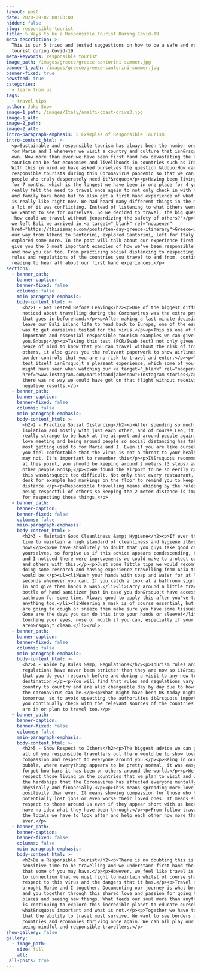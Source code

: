 ```yaml
---
layout: post
date: 2020-09-07 00:00:00
hidden: false
slug: responsible-tourist
title: 5 Ways to be a Responsible Tourist During Covid-19
meta-description: >-
  This is our 5 tried and tested suggestions on how to be a safe and responsible
  tourist during Covid-19
meta-keywords: responsible tourist
image_path: /images/greece/greece-santorini-summer.jpg
banner-1_path: /images/greece/greece-santorini-summer.jpg
banner-fixed: true
newsfeed: true
categories:
  - learn from us
tags:
  - travel tips
author: Jake Snow
image-1_path: /images/Italy/amalfi-coast-drive3.jpg
image-1_alt:
image-2_path:
image-2_alt:
intro-paragraph-emphasis: 5 Examples of Responsible Tourism
intro-content_html: >-
  <p>Sustainable and responsible tourism has always been the number one priority
  for Marie and I whenever we visit a country and culture that isn&rsquo;t our
  own. Now more than ever we have seen first hand how devastating the lack of
  tourism can be for economies and livelihoods in countries such as Indonesia.
  With this in mind we have asked ourselves the question &ldquo;How can we be
  responsible tourists during this Coronavirus pandemic so that we can support
  people who truly desperately need it?&rdquo;</p><p>Having been living in Bali
  for 7 months, which is the longest we have been in one place for 4 years. We
  really felt the need to travel once again to not only check in with friends
  and family back home but to also get a first hand experience of what tourism
  is really like right now. We had heard many different things in the media and
  a lot of it was conflicting. Instead of listening to what others were saying,
  we wanted to see for ourselves. So we decided to travel, the big question was
  'how could we travel without jeopardizing the safety of others?'</p><p>Since
  we left Bali we arrived in <a target="_blank" rel="noopener"
  href="https://thisismaja.com/posts/ten-day-greece-itinerary">Greece</a>, made
  our way from Athens to Santorini, explored Santorini, left for Italy and then
  explored some more. In the post will talk about our experience first hand and
  give you the 5 most important examples of how we've been responsible tourists
  and how you can too. From practicing social distancing to respecting the laws,
  rules and regulations of the countries you travel to and from, continue
  reading to hear all about our first hand experiences.</p>
sections:
  - banner_path:
    banner-caption:
    banner-fixed: false
    columns: false
    main-paragraph-emphasis:
    body-content_html: >-
      <h2>1 - Get Tested Before Leaving</h2><p>One of the biggest differences we
      noticed about travelling during the Coronavirus was the extra preparation
      that goes in beforehand.</p><p>After making a last minute decision to
      leave our Bali island life to head back to Europe, one of the essentials
      was to get ourselves tested for the virus.</p><p>This is one of the most
      important and essential responsible tourism examples we can give
      you.&nbsp;</p><p>Taking this test (PCR/Swab test) not only gives you the
      peace of mind to know that you can travel without the risk of infecting
      others, it also gives you the relevant paperwork to show airlines and
      border controls that you are no risk to travel and enter.</p><p>Taking the
      test itself isn&rsquo;t a pleasant experience, which some of you guys
      might have seen when watching our <a target="_blank" rel="noopener"
      href="www.instagram.com/mariefeandjakesnow">Instagram stories</a>, but
      there was no way we could have got on that flight without receiving those
      negative results.</p>
  - banner_path:
    banner-caption:
    banner-fixed: false
    columns: false
    main-paragraph-emphasis:
    body-content_html: >-
      <h2>2 - Practice Social Distancing</h2><p>After spending so much time in
      isolation and mostly with just each other, and of course Leo, it was
      really strange to be back at the airport and around people again.</p><p>We
      love meeting and being around people so social distancing has taken the
      most getting used to for Marie and I. Even if you are like ourselves and
      you feel comfortable that the virus is not a threat to your health, others
      may not. It's important to remember this</p><p>It&rsquo;s recommended that
      at this point, you should be keeping around 2 meters (3 steps) away from
      other people.&nbsp;</p><p>We found the airport to be so eerily quiet that
      this wasn&rsquo;t too difficult. Not only that every restaurant, store or
      desk for example had markings on the floor to remind you to keep your
      distance.</p><p>Responsible travelling means abiding by the rules and
      being respectful of others so keeping the 2 meter distance is important
      for respecting those things.</p>
  - banner_path:
    banner-caption:
    banner-fixed: false
    columns: false
    main-paragraph-emphasis:
    body-content_html: >-
      <h2>3 - Maintain Good Cleanliness &amp; Hygiene</h2><p>If ever there was a
      time to maintain a high standard of cleanliness and hygiene it&rsquo;s
      now!</p><p>We have absolutely no doubt that you guys take good care of
      yourselves, so forgive us if this advice appears condescending, but Marie
      and I noticed there were improvements we could make to protect ourselves
      and others with this.</p><p>Just some little tips we would recommend after
      doing some research and having experience travelling from Asia to Europe
      would be:</p><ul><li>Wash your hands with soap and water for at least 20
      seconds whenever you can. If you catch a look at a bathroom sign then jump
      in and give them hands a wash.</li><li>Carry around a little travel sized
      bottle of hand sanitizer just in case you don&rsquo;t have access to a
      bathroom for some time. Always good to apply this after you've touched
      anything too.</li><li>Wearing a mask is of course essential, but if you
      are going to cough or sneeze then make sure you have some tissues to hand.
      Gone are the days you can do this into your hands or sleeve!</li><li>Avoid
      touching your eyes, nose or mouth if you can, especially if your hands
      aren&rsquo;t clean.</li></ul>
  - banner_path:
    banner-caption:
    banner-fixed: false
    columns: false
    main-paragraph-emphasis:
    body-content_html: >-
      <h2>4 - Abide by Rules &amp; Regulations</h2><p>Tourism rules and
      regulations have never been stricter than they are now so it&rsquo;s vital
      that you do your research before and during a visit to any new travel
      destination.</p><p>You will find that rules and regulations vary from
      country to country and are also changeable day by day due to how volatile
      the coronavirus can be.</p><p>What might have been OK today might not be
      tomorrow, so to avoid upsetting the authorities it&rsquo;s important that
      you continually check with the relevant sources of the countries that you
      are in or plan to travel too.</p>
  - banner_path:
    banner-caption:
    banner-fixed: false
    columns: false
    main-paragraph-emphasis:
    body-content_html: >-
      <h2>5 - Show Respect to Others</h2><p>The biggest advice we can give to
      all of you responsible travellers out there would be to show love,
      compassion and respect to everyone around you.</p><p>Being in our Bali
      bubble, where everything appears to be pretty normal, it was easy to
      forget how hard it has been on others around the world.</p><p>We have to
      respect those living in the countries that we plan to visit and understand
      the hardships that the Coronavirus has affected everyone mentally,
      physically and financially.</p><p>This means spreading more love and
      positivity than ever. It means showing compassion for those who have
      potentially lost jobs or even worse their loved ones. It means showing
      respect to those around us even if they appear short with us because we
      have no idea what they have been through.</p><p>From fellow travellers to
      the locals we have to look after and help each other now more than
      ever.</p>
  - banner_path:
    banner-caption:
    banner-fixed: false
    columns: false
    main-paragraph-emphasis:
    body-content_html: >-
      <h2>Be a Responsible Tourist</h2><p>There is no doubting this is a super
      sensitive time to be travelling and we understand first hand the fears
      that some of you may have.</p><p>However, we feel like travel is the key
      to connection that we must fight to maintain whilst of course showing
      respect to this virus and the dangers that it has.</p><p>Travel is what
      brought Marie and I together. Documenting our journey is what brought us
      and you together through this shared love and passion for going to new
      places and seeing new things. What feeds our soul more than anything else
      is continuing to explore this incredible planet to educate ourselves on
      what&rsquo;s important and what is not.</p><p>Together we have to ensure
      that the ability to travel must survive. We want to see borders open and
      countries and economies thriving once again. We can all play our part by
      being mindful and responsible travellers.</p>
show-gallery: false
gallery:
  - image_path:
    size: full
    alt:
_all-posts: true
---
```

